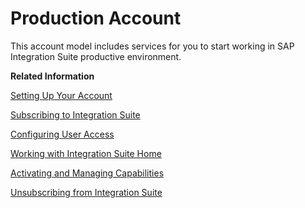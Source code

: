 <!-- loio24ef51144181466ba76ca58836ef2283 -->

# Production Account

This account model includes services for you to start working in SAP Integration Suite productive environment.

**Related Information**  


[Setting Up Your Account](setting-up-your-account-079c68f.md "Create a subaccount in your assigned global account using the SAP BTP cockpit.")

[Subscribing to Integration Suite](subscribing-to-integration-suite-8a3c8b7.md "Subscribe to the Integration Suite application from the Subscriptions page in the SAP BTP cockpit.")

[Configuring User Access](../20-Working_with_SAP_Integration_Suite_Home/configuring-user-access-2c6214a.md "Create and modify application roles and assign users to these roles.")

[Working with Integration Suite Home](../20-Working_with_SAP_Integration_Suite_Home/working-with-integration-suite-home-a53dce3.md "Access the various features and resources available on the Integration Suite home page.")

[Activating and Managing Capabilities](../20-Working_with_SAP_Integration_Suite_Home/activating-and-managing-capabilities-2ffb343.md "Activate capabilities for the SAP Integration Suite.")

[Unsubscribing from Integration Suite](unsubscribing-from-integration-suite-74947c8.md "Unsubscribe from the Integration Suite service.")

